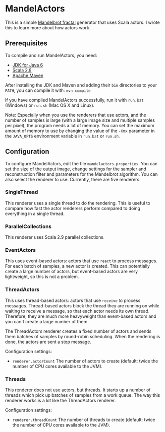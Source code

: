 # MandelActors

This is a simple [Mandelbrot fractal](http://en.wikipedia.org/wiki/Mandelbrot_set) generator that uses Scala actors. I wrote this to learn more about how actors work.

## Prerequisites

To compile and run MandelActors, you need:

- [JDK for Java 6](http://java.sun.com/javase/)
- [Scala 2.8](http://www.scala-lang.org/)
- [Apache Maven](http://maven.apache.org/)

After installing the JDK and Maven and adding their `bin` directories to your `PATH`, you can compile it with: `mvn compile`

If you have compiled MandelActors successfully, run it with `run.bat` (Windows) or `run.sh` (Mac OS X and Linux).

Note: Especially when you use the renderers that use actors, and the number of samples is large (with a large image size and multiple samples per pixel), the program needs a lot of memory. You can set the maximum amount of memory to use by changing the value of the `-Xmx` parameter in the `JAVA_OPTS` environment variable in `run.bat` or `run.sh`.

## Configuration

To configure MandelActors, edit the file `mandelactors.properties`. You can set the size of the output image, change settings for the sampler and reconstruction filter and parameters for the Mandelbrot algorithm. You can also select the renderer to use. Currently, there are five renderers:

### SingleThread

This renderer uses a single thread to do the rendering. This is useful to compare how fast the actor renderers perform compared to doing everything in a single thread.

### ParallelCollections

This renderer uses Scala 2.9 parallel collections.

### EventActors

This uses event-based actors: actors that use `react` to process messages. For each batch of samples, a new actor is created. This can potentially create a large number of actors, but event-based actors are very lightweight, so this is not a problem.

### ThreadActors

This uses thread-based actors: actors that use `receive` to process messages. Thread-based actors block the thread they are running on while waiting to receive a message, so that each actor needs its own thread. Therefore, they are much more heavyweight than event-based actors and you can't create a large number of them.

The ThreadActors renderer creates a fixed number of actors and sends them batches of samples by round-robin scheduling. When the rendering is done, the actors are sent a stop message.

Configuration settings:

- `renderer.actorCount` The number of actors to create (default: twice the number of CPU cores available to the JVM).

### Threads

This renderer does not use actors, but threads. It starts up a number of threads which pick up batches of samples from a work queue. The way this renderer works is a lot like the ThreadActors renderer.

Configuration settings:

- `renderer.threadCount` The number of threads to create (default: twice the number of CPU cores available to the JVM).
